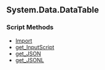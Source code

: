 ## System.Data.DataTable


### Script Methods


* [Import](Import.md)
* [get_InputScript](get_InputScript.md)
* [get_JSON](get_JSON.md)
* [get_JSONL](get_JSONL.md)
